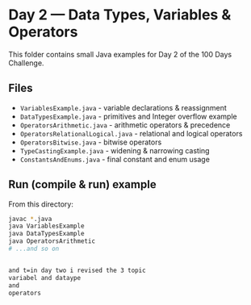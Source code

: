 # Day 2 — Data Types, Variables & Operators

This folder contains small Java examples for Day 2 of the 100 Days Challenge.

## Files
- `VariablesExample.java`         - variable declarations & reassignment
- `DataTypesExample.java`         - primitives and Integer overflow example
- `OperatorsArithmetic.java`      - arithmetic operators & precedence
- `OperatorsRelationalLogical.java` - relational and logical operators
- `OperatorsBitwise.java`         - bitwise operators
- `TypeCastingExample.java`       - widening & narrowing casting
- `ConstantsAndEnums.java`        - final constant and enum usage

## Run (compile & run) example
From this directory:
```bash
javac *.java
java VariablesExample
java DataTypesExample
java OperatorsArithmetic
# ...and so on


and t=in day two i revised the 3 topic  
variabel and dataype 
and 
operators
